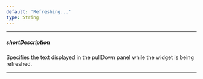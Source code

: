 ```yaml
---
default: 'Refreshing...'
type: String
---
```

---
##### shortDescription
Specifies the text displayed in the pullDown panel while the widget is being refreshed.

---
